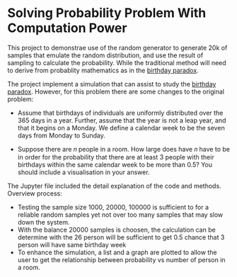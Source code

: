 # Solving Probability Problem With Computation Power
This project to demonstrae use of the random generator to generate 20k of samples that emulate the random distribution, and use the result of sampling to calculate the probability. While the traditional method will need to derive from probablity mathematics as in the [birthday paradox](https://en.wikipedia.org/wiki/Birthday_problem).

The project implement a simulation that can assist to study the [birthday paradox](https://en.wikipedia.org/wiki/Birthday_problem). However, for this problem there are some changes to the original problem:

- Assume that birthdays of individuals are uniformly distributed over the 365 days in a year. Further, assume that the year is not a leap year, and that it begins on a Monday. We define a calendar week to be the seven days from Monday to Sunday.

- Suppose there are  𝑛  people in a room. How large does have  𝑛  have to be in order for the probability that there are at least 3 people with their birthdays within the same calendar week to be more than 0.5? You should include a visualisation in your answer.

The Jupyter file included the detail explanation of the code and methods. Overview process:
- Testing the sample size 1000, 20000, 100000 is sufficient to for a reliable random samples yet not over too many samples that may slow down the system.
- With the balance 20000 samples is choosen, the calculation can be determine with the 26 person will be sufficient to get 0.5 chance that 3 person will have same birthday week
- To enhance the simulation, a list and a graph are plotted to allow the user to get the relationship between probability vs number of person in a room.










